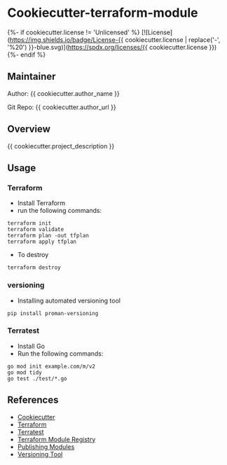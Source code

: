 Cookiecutter-terraform-module
==============================
{%- if cookiecutter.license != 'Unlicensed' %}
[![License](https://img.shields.io/badge/License-{{ cookiecutter.license | replace('-', '%20') }}-blue.svg)](https://spdx.org/licenses/{{ cookiecutter.license }})
{%- endif %}

## Maintainer

Author: {{ cookiecutter.author_name }}

Git Repo: {{ cookiecutter.author_url }}

## Overview

{{ cookiecutter.project_description }}

## Usage

### Terraform

- Install Terraform
- run the following commands:

```
terraform init
terraform validate
terraform plan -out tfplan
terraform apply tfplan
```

- To destroy

```
terraform destroy
```

### versioning

- Installing automated versioning tool

```
pip install proman-versioning
```

### Terratest

- Install Go
- Run the following commands:

```
go mod init example.com/m/v2
go mod tidy
go test ./test/*.go
```

## References
- [Cookiecutter](http://cookiecutter.readthedocs.org)
- [Terraform](https://www.terraform.io/docs/index.html)
- [Terratest](https://terratest.gruntwork.io)
- [Terraform Module Registry](https://registry.terraform.io/)
- [Publishing Modules](https://www.terraform.io/docs/registry/modules/publish.html)
- [Versioning Tool](https://pypi.org/project/proman-versioning/)

